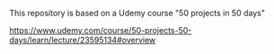 This repository is based on a Udemy course "50 projects in 50 days"

https://www.udemy.com/course/50-projects-50-days/learn/lecture/23595134#overview
